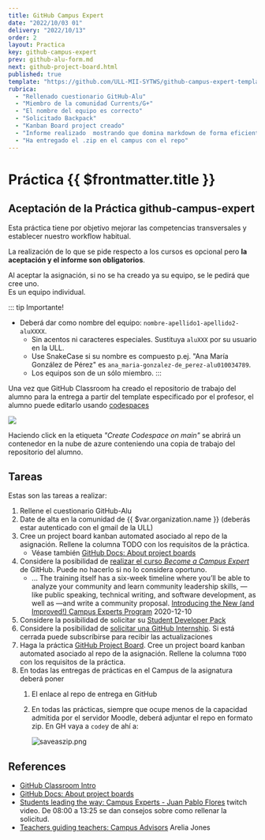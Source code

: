 ```yaml
---
title: GitHub Campus Expert
date: "2022/10/03 01"
delivery: "2022/10/13"
order: 2
layout: Practica
key: github-campus-expert
prev: github-alu-form.md
next: github-project-board.html
published: true
template: "https://github.com/ULL-MII-SYTWS/github-campus-expert-template"
rubrica:
  - "Rellenado cuestionario GitHub-Alu"
  - "Miembro de la comunidad Currents/G+"
  - "El nombre del equipo es correcto"
  - "Solicitado Backpack"
  - "Kanban Board project creado"
  - "Informe realizado  mostrando que domina markdown de forma eficiente: Usa imágenes, enlaces, listas, etc."
  - "Ha entregado el .zip en el campus con el repo"
---
```


# Práctica {{ $frontmatter.title }}

## Aceptación de la Práctica github-campus-expert  

Esta práctica tiene por objetivo mejorar las competencias transversales y establecer nuestro workflow habitual.

La realización de lo que se pide respecto a los cursos es opcional pero **la aceptación y el informe son obligatorios**. 

Al aceptar la asignación, si no se ha creado ya su equipo, se le pedirá que cree uno.  
Es un equipo individual.

::: tip Importante!
* Deberá dar como nombre del equipo: `nombre-apellido1-apellido2-aluXXXX`.  
  * Sin acentos ni caracteres especiales. 
  Sustituya `aluXXX` por su usuario en la ULL. 
  * Use SnakeCase si su nombre es compuesto p.ej. "Ana María González de Pérez" es `ana_maria-gonzalez-de_perez-alu010034789`. 
  * Los equipos son de un sólo miembro.
:::

Una vez que GitHub Classroom ha creado el repositorio de trabajo del alumno  para la entrega a partir del <a :href="$frontmatter.template" target="_blank">template</a> especificado por el profesor, el alumno puede editarlo usando [codespaces](/temas/introduccion-a-javascript/codespaces)

![](/images/codespaces-new-label.png)

Haciendo click en la etiqueta *"Create Codespace on main"*  se abrirá un contenedor en la nube de azure conteniendo una copia de trabajo  del repositorio del alumno.

## Tareas 

Estas son las tareas a realizar:

1. Rellene el cuestionario GitHub-Alu
2. Date de alta en la comunidad <a :href="$var.google_plus" target="_blank">de {{ $var.organization.name }}</a> (deberás estar autenticado con el gmail de la ULL)
3. Cree un project board kanban automated asociado al repo de la asignación. Rellene la columna TODO con los requisitos de la práctica. 
   * Véase también [GitHub Docs: About project boards](https://docs.github.com/en/github/managing-your-work-on-github/about-project-boards)
4. Considere la posibilidad de [realizar el curso *Become a Campus Expert*](https://githubcampus.expert/training) de GitHub. Puede no hacerlo si no lo considera oportuno.
   * ... The training itself has a six-week timeline where you’ll be able to analyze your community and learn community leadership skills, —like public speaking, technical writing, and software development, as well as —and write a community proposal. [Introducing the New (and Improved!) Campus Experts Program](https://github.blog/2020-12-10-introducing-the-new-and-improved-campus-experts-program/) 2020-12-10
5. Considere la posibilidad de solicitar su [Student Developer Pack](https://education.github.com/pack) 
6. Considere la posibilidad de [solicitar una GitHub Internship](https://internships.github.com/). Si está cerrada puede subscríbirse para recibir las actualizaciones
3. Haga la práctica [GitHub Project Board](/practicas/github-project-board.html). Cree un project board kanban automated asociado al repo de la asignación. Rellene la columna `TODO` con los requisitos de la práctica. 
7. En todas las entregas de prácticas en el Campus de la asignatura deberá poner
   1. El enlace al repo de entrega en GitHub
   2. En todas las prácticas, siempre que ocupe menos de la capacidad admitida por el servidor Moodle, deberá adjuntar el repo en formato zip. En GH vaya a `code`y de ahí a:

      ![saveaszip.png](/images/saveaszip.png)


## References

* [GitHub Classroom Intro](/temas/introduccion/github-classroom)
* [GitHub Docs: About project boards](https://docs.github.com/en/github/managing-your-work-on-github/about-project-boards)
* [Students leading the way: Campus Experts - Juan Pablo Flores](https://www.twitch.tv/videos/833713562?collection=lrqXyFWFThau8w) twitch video. De 08:00 a 13:25 se dan consejos sobre como rellenar la solicitud.
* [Teachers guiding teachers: Campus Advisors](https://www.twitch.tv/videos/833727589?collection=lrqXyFWFThau8w) Arelia Jones

